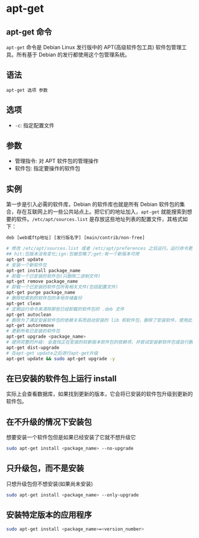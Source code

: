 # apt-get

## apt-get 命令

`apt-get` 命令是 Debian Linux 发行版中的 APT(高级软件包工具) 软件包管理工具。所有基于 Debian 的发行都使用这个包管理系统。

## 语法

`apt-get 选项 参数`

## 选项

- `-c`: 指定配置文件

## 参数

- 管理指令: 对 APT 软件包的管理操作
- 软件包: 指定要操作的软件包

## 实例

第一步是引入必需的软件库，Debian 的软件库也就是所有 Debian 软件包的集合，存在互联网上的一些公共站点上。把它们的地址加入，`apt-get` 就能搜索到想要的软件。`/etc/apt/sources.list` 是存放这些地址列表的配置文件，其格式如下：

```txt
deb [web或ftp地址] [发行版名字] [main/contrib/non-free]
```

```sh
# 修改 /etc/apt/sources.list 或者 /etc/apt/preferences 之后运行。运行命令更新包的数据库
## hit:包版本没有变化;ign:包被忽略了;get:有一个新版本可用
apt-get update
# 安装一个新软件包
apt-get install package_name
# 卸载一个已安装的软件包(只删除二进制文件)
apt-get remove package_name
# 卸载一个已安装的软件包所有相关文件(包括配置文件)
apt-get purge package_name
# 删除检索到的软件包的本地存储备份
apt-get clean
# 定期运行命令来清除那些已经卸载的软件包的 .deb 文件
apt-get autoclean
# 删除为了满足安装软件包的依赖关系而自动安装的 lib 和软件包，删除了安装软件，使用此命令安装这些自动安装的 lib 和软件包
apt-get autoremove
# 更新所有已安装的软件包
apt-get upgrade <package_name>
# 提供完整的升级: 会查找正在安装的较新版本软件包的依赖项，并尝试安装新软件包或自行删除现有软件包
apt-get dist-upgrade
# 在apt-get update之后进行apt-get升级
apt-get update && sudo apt-get upgrade -y
```

## 在已安装的软件包上运行 install

实际上会查看数据库，如果找到更新的版本，它会将已安装的软件包升级到更新的软件包。

## 在不升级的情况下安装包

想要安装一个软件包但是如果已经安装了它就不想升级它

```sh
sudo apt-get install <package_name> --no-upgrade
```

## 只升级包，而不是安装

只想升级包但不想安装(如果尚未安装)

```sh
sudo apt-get install <package_name> --only-upgrade
```

## 安装特定版本的应用程序

```sh
sudo apt-get install <package_name>=<version_number>
```

